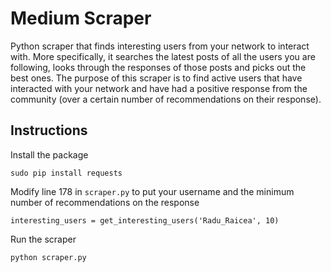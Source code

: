 # Medium Scraper

Python scraper that finds interesting users from your network to interact with. More specifically, it searches the latest posts of all the users you are following, looks through the responses of those posts and picks out the best ones. The purpose of this scraper is to find active users that have interacted with your network and have had a positive response from the community (over a certain number of recommendations on their response).

## Instructions

Install the package

    sudo pip install requests

Modify line 178 in `scraper.py` to put your username and the minimum number of recommendations on the response

    interesting_users = get_interesting_users('Radu_Raicea', 10)

Run the scraper

    python scraper.py